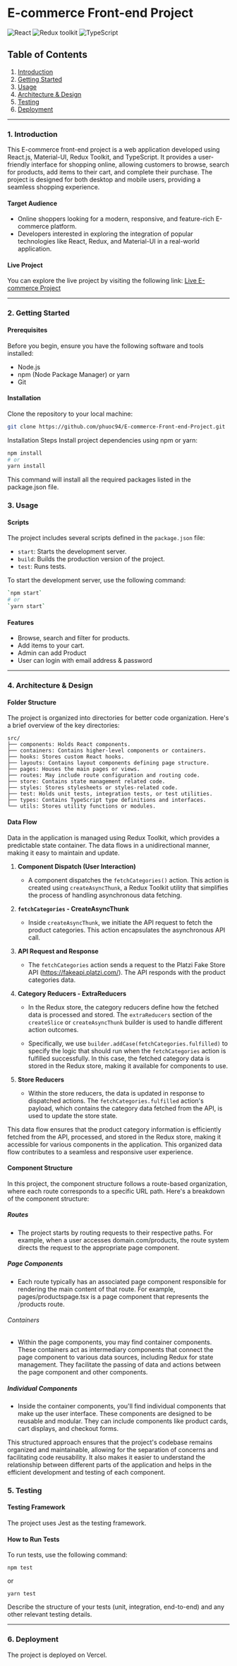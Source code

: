 # E-commerce Front-end Project

![React](https://img.shields.io/badge/React-v.18-blue)
![Redux toolkit](https://img.shields.io/badge/RTK-v.1-purple)
![TypeScript](https://img.shields.io/badge/TypeScript-v.4-green)

## Table of Contents

1. [Introduction](#1-introduction)
2. [Getting Started](#2-getting-started)
3. [Usage](#3-usage)
4. [Architecture & Design](#4-architecture--design)
5. [Testing](#5-testing)
6. [Deployment](#6-deployment)

---

### 1. Introduction

This E-commerce front-end project is a web application developed using React.js, Material-UI, Redux Toolkit, and TypeScript. It provides a user-friendly interface for shopping online, allowing customers to browse, search for products, add items to their cart, and complete their purchase. The project is designed for both desktop and mobile users, providing a seamless shopping experience.

#### Target Audience

- Online shoppers looking for a modern, responsive, and feature-rich E-commerce platform.
- Developers interested in exploring the integration of popular technologies like React, Redux, and Material-UI in a real-world application.

#### Live Project

You can explore the live project by visiting the following link:
[Live E-commerce Project](https://fs16-6-frontend-project.vercel.app/)

---

### 2. Getting Started

#### Prerequisites

Before you begin, ensure you have the following software and tools installed:

- Node.js
- npm (Node Package Manager) or yarn
- Git

#### Installation

Clone the repository to your local machine:

```bash
git clone https://github.com/phuoc94/E-commerce-Front-end-Project.git
```

Installation Steps
Install project dependencies using npm or yarn:

```bash
npm install
# or
yarn install
```

This command will install all the required packages listed in the package.json file.

### 3. Usage

#### Scripts

The project includes several scripts defined in the `package.json` file:

- `start`: Starts the development server.
- `build`: Builds the production version of the project.
- `test`: Runs tests.

To start the development server, use the following command:

```bash
`npm start`
# or
`yarn start`
```

#### Features

- Browse, search and filter for products.
- Add items to your cart.
- Admin can add Product
- User can login with email address & password

---

### 4. Architecture & Design

#### Folder Structure

The project is organized into directories for better code organization. Here's a brief overview of the key directories:

```
src/
├── components: Holds React components.
├── containers: Contains higher-level components or containers.
├── hooks: Stores custom React hooks.
├── layouts: Contains layout components defining page structure.
├── pages: Houses the main pages or views.
├── routes: May include route configuration and routing code.
├── store: Contains state management related code.
├── styles: Stores stylesheets or styles-related code.
├── test: Holds unit tests, integration tests, or test utilities.
├── types: Contains TypeScript type definitions and interfaces.
└── utils: Stores utility functions or modules.
```

#### Data Flow

Data in the application is managed using Redux Toolkit, which provides a predictable state container. The data flows in a unidirectional manner, making it easy to maintain and update.

1. **Component Dispatch (User Interaction)**

   - A component dispatches the `fetchCategories()` action. This action is created using `createAsyncThunk`, a Redux Toolkit utility that simplifies the process of handling asynchronous data fetching.

2. **`fetchCategories` - CreateAsyncThunk**

   - Inside `createAsyncThunk`, we initiate the API request to fetch the product categories. This action encapsulates the asynchronous API call.

3. **API Request and Response**

   - The `fetchCategories` action sends a request to the Platzi Fake Store API (https://fakeapi.platzi.com/). The API responds with the product categories data.

4. **Category Reducers - ExtraReducers**

   - In the Redux store, the category reducers define how the fetched data is processed and stored. The `extraReducers` section of the `createSlice` or `createAsyncThunk` builder is used to handle different action outcomes.

   - Specifically, we use `builder.addCase(fetchCategories.fulfilled)` to specify the logic that should run when the `fetchCategories` action is fulfilled successfully. In this case, the fetched category data is stored in the Redux store, making it available for components to use.

5. **Store Reducers**

   - Within the store reducers, the data is updated in response to dispatched actions. The `fetchCategories.fulfilled` action's payload, which contains the category data fetched from the API, is used to update the store state.

This data flow ensures that the product category information is efficiently fetched from the API, processed, and stored in the Redux store, making it accessible for various components in the application. This organized data flow contributes to a seamless and responsive user experience.

#### Component Structure

In this project, the component structure follows a route-based organization, where each route corresponds to a specific URL path. Here's a breakdown of the component structure:

##### Routes

- The project starts by routing requests to their respective paths. For example, when a user accesses domain.com/products, the route system directs the request to the appropriate page component.

##### Page Components

- Each route typically has an associated page component responsible for rendering the main content of that route. For example, pages/productspage.tsx is a page component that represents the /products route.

###### Containers

- Within the page components, you may find container components. These containers act as intermediary components that connect the page component to various data sources, including Redux for state management. They facilitate the passing of data and actions between the page component and other components.

##### Individual Components

- Inside the container components, you'll find individual components that make up the user interface. These components are designed to be reusable and modular. They can include components like product cards, cart displays, and checkout forms.

This structured approach ensures that the project's codebase remains organized and maintainable, allowing for the separation of concerns and facilitating code reusability. It also makes it easier to understand the relationship between different parts of the application and helps in the efficient development and testing of each component.

### 5. Testing

#### Testing Framework

The project uses Jest as the testing framework.

#### How to Run Tests

To run tests, use the following command:

`npm test`

or

`yarn test`

Describe the structure of your tests (unit, integration, end-to-end) and any other relevant testing details.

---

### 6. Deployment

The project is deployed on Vercel.
